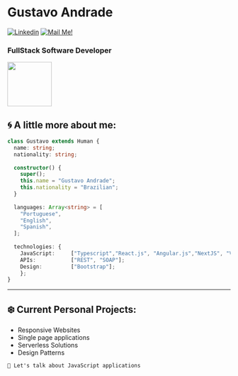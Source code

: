 # Gustavo Andrade


[![Linkedin](https://img.shields.io/badge/-Connect-blue?style=flat-square&logo=Linkedin&logoColor=white&link=https://www.linkedin.com/in/gustavo-andrade-fullstack-developer/)](https://www.linkedin.com/in/gustavo-andrade-fullstack-developer/)
[![Mail Me!](https://img.shields.io/badge/-Contact%20Me!-c14438?style=flat-square&logo=Gmail&logoColor=white&link=mailto:gustavo_alex3000@hotmail.com)](mailto:gustavo_alex3000@hotmail.com)

### FullStack Software Developer

<img src="https://i.ibb.co/QJZdmpv/XOsX.gif" width="100" height="100" />

## 🌀 A little more about me:

```typescript
class Gustavo extends Human {
  name: string;
  nationality: string;
  
  constructor() {
    super();
    this.name = "Gustavo Andrade";
    this.nationality = "Brazilian";
  }
  
  languages: Array<string> = [
    "Portuguese",
    "English",
    "Spanish",
  ];
  
  technologies: {
    JavaScript:     ["Typescript","React.js", "Angular.js","NextJS", "VueJS", ".NET"];
    APIs:           ["REST", "SOAP"];
    Design:         ["Bootstrap"];
    };
}
```


---
## ❄️ Current Personal Projects:

- Responsive Websites 
- Single page applications 
- Serverless Solutions
- Design Patterns


`💬 Let's talk about JavaScript applications`
